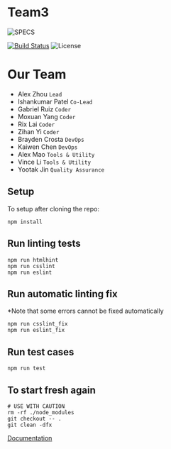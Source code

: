 # Team3

![SPECS](https://raw.githubusercontent.com/ucsd-cse112/team3/master/logo.png?token=AGLD5CNAALYDOZCKXNB7GHK475PVW)

[![Build Status](https://travis-ci.com/ucsd-cse112/team3.svg?token=N7quhPzu2SUwxwSC1Q4R&branch=master)](https://travis-ci.com/ucsd-cse112/team3)
![License](https://img.shields.io/badge/License-MIT-yellow.svg)

# Our Team
- Alex Zhou `Lead`
- Ishankumar Patel `Co-Lead`
- Gabriel Ruiz `Coder`
- Moxuan Yang `Coder`
- Rix Lai `Coder`
- Zihan Yi `Coder`
- Brayden Crosta `DevOps`
- Kaiwen Chen `DevOps`
- Alex Mao `Tools & Utility`
- Vince Li `Tools & Utility`
- Yootak Jin `Quality Assurance` 


## Setup
To setup after cloning the repo:
```
npm install
```

## Run linting tests
```
npm run htmlhint
npm run csslint
npm run eslint
```

## Run automatic linting fix
\*Note that some errors cannot be fixed automatically
```
npm run csslint_fix
npm run eslint_fix
```

## Run test cases
```
npm run test
```

## To start fresh again
```
# USE WITH CAUTION
rm -rf ./node_modules
git checkout -- .
git clean -dfx
```

[Documentation](https://ucsd-cse112.github.io/team3/)
